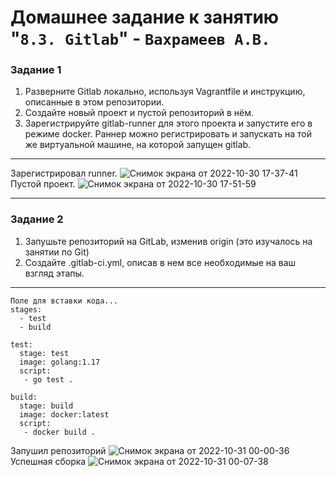 # Домашнее задание к занятию "`8.3. Gitlab`" - `Вахрамеев А.В.`


### Задание 1
1. Разверните Gitlab локально, используя Vagrantfile и инструкцию, описанные в этом репозитории.
2. Создайте новый проект и пустой репозиторий в нём.
3. Зарегистрируйте gitlab-runner для этого проекта и запустите его в режиме docker. Раннер можно регистрировать и запускать на той же виртуальной машине, на которой запущен gitlab.

---

Зарегистрировал runner.
![Снимок экрана от 2022-10-30 17-37-41](https://user-images.githubusercontent.com/75438030/198884531-e50b1c6a-d17b-4691-8383-ce65e511be33.png)
Пустой проект.
![Снимок экрана от 2022-10-30 17-51-59](https://user-images.githubusercontent.com/75438030/198885250-219bf864-c558-429c-a934-93440dc40b96.png)

---

### Задание 2
1. Запушьте репозиторий на GitLab, изменив origin (это изучалось на занятии по Git)
2. Создайте .gitlab-ci.yml, описав в нем все необходимые на ваш взгляд этапы.

---


```
Поле для вставки кода...
stages:
  - test
  - build

test:
  stage: test
  image: golang:1.17
  script: 
   - go test .

build:
  stage: build
  image: docker:latest
  script:
   - docker build .
```
Запушил репозиторий
![Снимок экрана от 2022-10-31 00-00-36](https://user-images.githubusercontent.com/75438030/198901330-108e40eb-f09b-4666-99b6-d3d8afde3920.png)
Успешная сборка
![Снимок экрана от 2022-10-31 00-07-38](https://user-images.githubusercontent.com/75438030/198901604-74f546be-9e9c-4b45-b3ea-e3a42aac3339.png)

